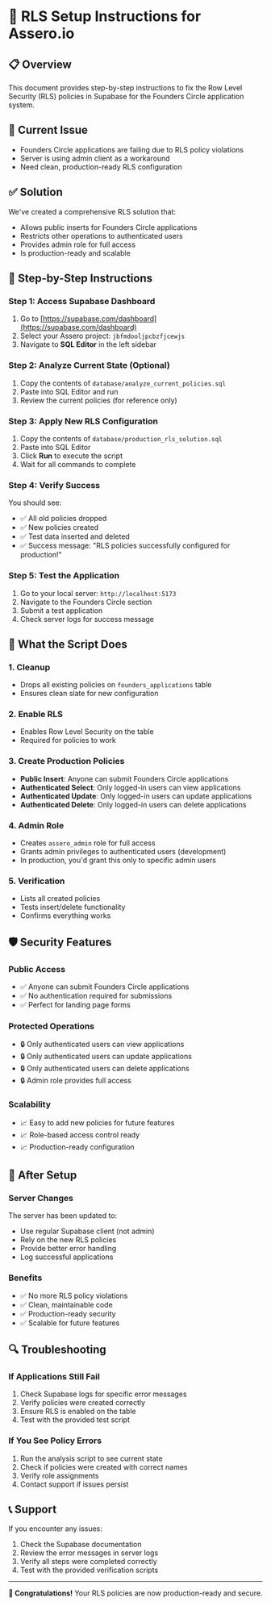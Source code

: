 # 🔐 RLS Setup Instructions for Assero.io

## 📋 Overview
This document provides step-by-step instructions to fix the Row Level Security (RLS) policies in Supabase for the Founders Circle application system.

## 🚨 Current Issue
- Founders Circle applications are failing due to RLS policy violations
- Server is using admin client as a workaround
- Need clean, production-ready RLS configuration

## ✅ Solution
We've created a comprehensive RLS solution that:
- Allows public inserts for Founders Circle applications
- Restricts other operations to authenticated users
- Provides admin role for full access
- Is production-ready and scalable

## 📝 Step-by-Step Instructions

### Step 1: Access Supabase Dashboard
1. Go to [https://supabase.com/dashboard](https://supabase.com/dashboard)
2. Select your Assero project: `jbfmdooljpcbzfjcewjs`
3. Navigate to **SQL Editor** in the left sidebar

### Step 2: Analyze Current State (Optional)
1. Copy the contents of `database/analyze_current_policies.sql`
2. Paste into SQL Editor and run
3. Review the current policies (for reference only)

### Step 3: Apply New RLS Configuration
1. Copy the contents of `database/production_rls_solution.sql`
2. Paste into SQL Editor
3. Click **Run** to execute the script
4. Wait for all commands to complete

### Step 4: Verify Success
You should see:
- ✅ All old policies dropped
- ✅ New policies created
- ✅ Test data inserted and deleted
- ✅ Success message: "RLS policies successfully configured for production!"

### Step 5: Test the Application
1. Go to your local server: `http://localhost:5173`
2. Navigate to the Founders Circle section
3. Submit a test application
4. Check server logs for success message

## 🔧 What the Script Does

### 1. Cleanup
- Drops all existing policies on `founders_applications` table
- Ensures clean slate for new configuration

### 2. Enable RLS
- Enables Row Level Security on the table
- Required for policies to work

### 3. Create Production Policies
- **Public Insert**: Anyone can submit Founders Circle applications
- **Authenticated Select**: Only logged-in users can view applications
- **Authenticated Update**: Only logged-in users can update applications
- **Authenticated Delete**: Only logged-in users can delete applications

### 4. Admin Role
- Creates `assero_admin` role for full access
- Grants admin privileges to authenticated users (development)
- In production, you'd grant this only to specific admin users

### 5. Verification
- Lists all created policies
- Tests insert/delete functionality
- Confirms everything works

## 🛡️ Security Features

### Public Access
- ✅ Anyone can submit Founders Circle applications
- ✅ No authentication required for submissions
- ✅ Perfect for landing page forms

### Protected Operations
- 🔒 Only authenticated users can view applications
- 🔒 Only authenticated users can update applications
- 🔒 Only authenticated users can delete applications
- 🔒 Admin role provides full access

### Scalability
- 📈 Easy to add new policies for future features
- 📈 Role-based access control ready
- 📈 Production-ready configuration

## 🚀 After Setup

### Server Changes
The server has been updated to:
- Use regular Supabase client (not admin)
- Rely on the new RLS policies
- Provide better error handling
- Log successful applications

### Benefits
- ✅ No more RLS policy violations
- ✅ Clean, maintainable code
- ✅ Production-ready security
- ✅ Scalable for future features

## 🔍 Troubleshooting

### If Applications Still Fail
1. Check Supabase logs for specific error messages
2. Verify policies were created correctly
3. Ensure RLS is enabled on the table
4. Test with the provided test script

### If You See Policy Errors
1. Run the analysis script to see current state
2. Check if policies were created with correct names
3. Verify role assignments
4. Contact support if issues persist

## 📞 Support
If you encounter any issues:
1. Check the Supabase documentation
2. Review the error messages in server logs
3. Verify all steps were completed correctly
4. Test with the provided verification scripts

---

**🎉 Congratulations!** Your RLS policies are now production-ready and secure.
